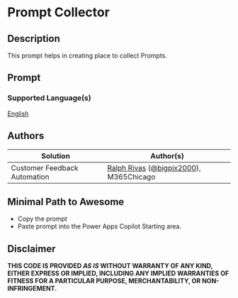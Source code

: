 # Prompt Collector

## Description

This prompt helps in creating place to collect Prompts. 

## Prompt

### Supported Language(s)

[English](./en-us/prompt.md)

## Authors

Solution|Author(s)
--------|---------
Customer Feedback Automation | [Ralph Rivas](https://www.github.com/bigpix2000) ([@bigpix2000](https://twitter.com/bigpix2000)), M365Chicago

## Minimal Path to Awesome

* Copy the prompt
* Paste prompt into the Power Apps Copilot Starting area. 

## Disclaimer

**THIS CODE IS PROVIDED *AS IS* WITHOUT WARRANTY OF ANY KIND, EITHER EXPRESS OR IMPLIED, INCLUDING ANY IMPLIED WARRANTIES OF FITNESS FOR A PARTICULAR PURPOSE, MERCHANTABILITY, OR NON-INFRINGEMENT.**
